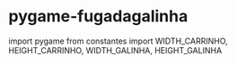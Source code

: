 # pygame-fugadagalinha
import pygame
from constantes import WIDTH_CARRINHO, HEIGHT_CARRINHO, WIDTH_GALINHA, HEIGHT_GALINHA
